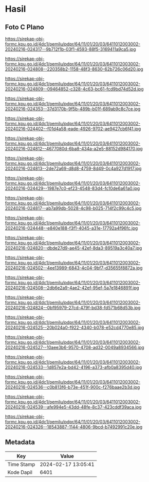 # Hasil

## Foto C Plano

https://sirekap-obj-formc.kpu.go.id/4dc1/pemilu/pdpr/64/11/01/20/03/6411012003002-20240216-024317--9b712f1b-03f1-4593-88f5-3169411a9ca5.jpg

https://sirekap-obj-formc.kpu.go.id/4dc1/pemilu/pdpr/64/11/01/20/03/6411012003002-20240216-024808--220358b2-1158-48f3-8630-62b726c06d20.jpg

https://sirekap-obj-formc.kpu.go.id/4dc1/pemilu/pdpr/64/11/01/20/03/6411012003002-20240216-024809--09464852-c328-4c63-bc61-fcd9bd74d52d.jpg

https://sirekap-obj-formc.kpu.go.id/4dc1/pemilu/pdpr/64/11/01/20/03/6411012003002-20240216-024353--37d3170b-9f5b-489b-b01f-689ab9c8c7ce.jpg

https://sirekap-obj-formc.kpu.go.id/4dc1/pemilu/pdpr/64/11/01/20/03/6411012003002-20240216-024402--f01d4a58-eade-4926-9702-ae9427cb6f41.jpg

https://sirekap-obj-formc.kpu.go.id/4dc1/pemilu/pdpr/64/11/01/20/03/6411012003002-20240216-024812--4677080d-6ba8-434a-a2e5-88152d984170.jpg

https://sirekap-obj-formc.kpu.go.id/4dc1/pemilu/pdpr/64/11/01/20/03/6411012003002-20240216-024813--2de72a69-d8d8-4759-8d49-0c4a927d1917.jpg

https://sirekap-obj-formc.kpu.go.id/4dc1/pemilu/pdpr/64/11/01/20/03/6411012003002-20240216-024429--1987e7c0-ef23-4548-83d4-fc10de6a61a0.jpg

https://sirekap-obj-formc.kpu.go.id/4dc1/pemilu/pdpr/64/11/01/20/03/6411012003002-20240216-024817--ab7a99db-5028-4c98-b025-714f2c99c4c5.jpg

https://sirekap-obj-formc.kpu.go.id/4dc1/pemilu/pdpr/64/11/01/20/03/6411012003002-20240216-024448--e840e188-f3f1-4045-a31e-17792a4f96fc.jpg

https://sirekap-obj-formc.kpu.go.id/4dc1/pemilu/pdpr/64/11/01/20/03/6411012003002-20240216-024820--dbde27d9-ae45-42ef-8da3-89519a3c40a7.jpg

https://sirekap-obj-formc.kpu.go.id/4dc1/pemilu/pdpr/64/11/01/20/03/6411012003002-20240216-024502--4ee13989-6843-4c04-9bf7-d35655f8872a.jpg

https://sirekap-obj-formc.kpu.go.id/4dc1/pemilu/pdpr/64/11/01/20/03/6411012003002-20240216-024508--2db6e2a9-4ae2-42ef-95ef-5a7e1846891f.jpg

https://sirekap-obj-formc.kpu.go.id/4dc1/pemilu/pdpr/64/11/01/20/03/6411012003002-20240216-024824--0bf95979-27cd-479f-bd38-fd571b68d53b.jpg

https://sirekap-obj-formc.kpu.go.id/4dc1/pemilu/pdpr/64/11/01/20/03/6411012003002-20240216-024525--20b024a0-f922-4340-b078-e52cd4770e85.jpg

https://sirekap-obj-formc.kpu.go.id/4dc1/pemilu/pdpr/64/11/01/20/03/6411012003002-20240216-024527--10aee3b6-9570-4708-ad32-0049a8934566.jpg

https://sirekap-obj-formc.kpu.go.id/4dc1/pemilu/pdpr/64/11/01/20/03/6411012003002-20240216-024533--1d857e2a-bd42-4196-a373-afb0a8395d40.jpg

https://sirekap-obj-formc.kpu.go.id/4dc1/pemilu/pdpr/64/11/01/20/03/6411012003002-20240216-024536--c0b813f6-b73e-451f-900c-f276baae2b3d.jpg

https://sirekap-obj-formc.kpu.go.id/4dc1/pemilu/pdpr/64/11/01/20/03/6411012003002-20240216-024539--afe994e5-43dd-48fe-8c37-423cddf39aca.jpg

https://sirekap-obj-formc.kpu.go.id/4dc1/pemilu/pdpr/64/11/01/20/03/6411012003002-20240216-024326--18543887-1144-4806-9bcd-b7492991c20e.jpg


## Metadata

| Key        | Value               |
| ---------- | ------------------- |
| Time Stamp | 2024-02-17 13:05:41 |
| Kode Dapil | 6401                |



